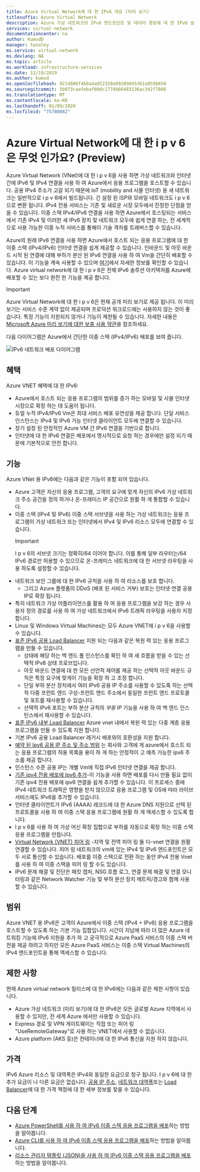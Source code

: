```yaml
---
title: Azure Virtual Network에 대 한 IPv6 개요 (미리 보기)
titlesuffix: Azure Virtual Network
description: Azure 가상 네트워크의 IPv6 엔드포인트 및 데이터 경로에 대 한 IPv6 설명입니다.
services: virtual-network
documentationcenter: na
author: KumudD
manager: twooley
ms.service: virtual-network
ms.devlang: NA
ms.topic: article
ms.workload: infrastructure-services
ms.date: 12/19/2019
ms.author: kumud
ms.openlocfilehash: 9214886f468a4a052328a99289845361a059b650
ms.sourcegitcommit: 5b073caafebaf80dc1774b66483136ac342f7808
ms.translationtype: MT
ms.contentlocale: ko-KR
ms.lasthandoff: 01/09/2020
ms.locfileid: "75780082"
---
```

# <a name="what-is-ipv6-for-azure-virtual-network-preview"></a>Azure Virtual Network에 대 한 i p v 6은 무엇 인가요? (Preview)

Azure Virtual Network (VNet)에 대 한 i p v 6을 사용 하면 가상 네트워크와 인터넷 간에 IPv6 및 IPv4 연결을 사용 하 여 Azure에서 응용 프로그램을 호스트할 수 있습니다. 공용 IPv4 주소가 고갈 되기 때문에 IoT (mobility and 사물 인터넷) 용 새 네트워크는 일반적으로 i p v 6에서 빌드됩니다. 긴 설정 된 ISP와 모바일 네트워크도 i p v 6으로 변환 됩니다. IPv4 전용 서비스는 기존 및 새로운 시장 모두에서 진정한 단점을 얻을 수 있습니다. 이중 스택 IPv4/IPv6 연결을 사용 하면 Azure에서 호스팅되는 서비스에서 기존 IPv4 및 이러한 새 IPv6 장치 및 네트워크 모두에 쉽게 연결 하는, 전 세계적으로 사용 가능한 이중 누적 서비스를 통해이 기술 격차를 트래버스할 수 있습니다.

Azure의 원래 IPv6 연결을 사용 하면 Azure에서 호스트 되는 응용 프로그램에 대 한 이중 스택 (IPv4/IPv6) 인터넷 연결을 쉽게 제공할 수 있습니다. 인바운드 및 아웃 바운드 시작 된 연결에 대해 부하가 분산 된 IPv6 연결을 사용 하 여 Vm을 간단히 배포할 수 있습니다. 이 기능을 계속 사용할 수 있으며 [여기](../load-balancer/load-balancer-ipv6-overview.md)에서 자세한 정보를 확인할 수 있습니다.
Azure virtual network에 대 한 i p v 6은 전체 IPv6 솔루션 아키텍처를 Azure에 배포할 수 있는 보다 완전 한 기능을 제공 합니다.

> [!Important]
> Azure Virtual Network에 대 한 i p v 6은 현재 공개 미리 보기로 제공 됩니다. 이 미리 보기는 서비스 수준 계약 없이 제공되며 프로덕션 워크로드에는 사용하지 않는 것이 좋습니다. 특정 기능이 지원되지 않거나 기능이 제한될 수 있습니다. 자세한 내용은 [Microsoft Azure 미리 보기에 대한 보충 사용 약관](https://azure.microsoft.com/support/legal/preview-supplemental-terms/)을 참조하세요.

다음 다이어그램은 Azure에서 간단한 이중 스택 (IPv4/IPv6) 배포를 보여 줍니다.

![IPv6 네트워크 배포 다이어그램](./media/ipv6-support-overview/ipv6-sample-diagram.png)

## <a name="benefits"></a>혜택

Azure VNET 혜택에 대 한 IPv6:

- Azure에서 호스트 되는 응용 프로그램의 범위를 증가 하는 모바일 및 사물 인터넷 시장으로 확장 하는 데 도움이 됩니다.
- 듀얼 누적 IPv4/IPv6 Vm은 최대 서비스 배포 유연성을 제공 합니다. 단일 서비스 인스턴스는 IPv4 및 IPv6 가능 인터넷 클라이언트 모두에 연결할 수 있습니다.
- 장기 설정 된 안정적인 Azure VM 간 IPv6 연결을 기반으로 합니다.
- 인터넷에 대 한 IPv6 연결은 배포에서 명시적으로 요청 하는 경우에만 설정 되기 때문에 기본적으로 안전 합니다.

## <a name="capabilities"></a>기능

Azure VNet 용 IPv6에는 다음과 같은 기능이 포함 되어 있습니다.

- Azure 고객은 자신의 응용 프로그램, 고객의 요구에 맞게 자신의 IPv6 가상 네트워크 주소 공간을 정의 하거나 온-프레미스 IP 공간으로 원활 하 게 통합할 수 있습니다.
- 이중 스택 (IPv4 및 IPv6) 이중 스택 서브넷을 사용 하는 가상 네트워크는 응용 프로그램이 가상 네트워크 또는 인터넷에서 IPv4 및 IPv6 리소스 모두에 연결할 수 있습니다.
    > [!IMPORTANT]
    > I p v 6의 서브넷 크기는 정확히/64 이어야 합니다.  이를 통해 일부 라우터는/64 IPv6 경로만 허용할 수 있으므로 온-프레미스 네트워크에 대 한 서브넷 라우팅을 사용 하도록 설정할 수 있습니다.  
- 네트워크 보안 그룹에 대 한 IPv6 규칙을 사용 하 여 리소스를 보호 합니다.
    - 그리고 Azure 플랫폼의 DDoS (배포 된 서비스 거부) 보호는 인터넷 연결 공용 IP로 확장 됩니다.
- 특히 네트워크 가상 어플라이언스를 활용 하 여 응용 프로그램을 보강 하는 경우 사용자 정의 경로를 사용 하 여 가상 네트워크에서 IPv6 트래픽 라우팅을 사용자 지정 합니다.
- Linux 및 Windows Virtual Machines는 모두 Azure VNET에 i p v 6을 사용할 수 있습니다.
- [표준 IPv6 공용 Load Balancer](virtual-network-ipv4-ipv6-dual-stack-standard-load-balancer-powershell.md) 지원 되는 다음과 같은 복원 력 있는 응용 프로그램을 만들 수 있습니다.
    - 상태에 해당 하는 백 엔드 풀 인스턴스를 확인 하 여 새 흐름을 받을 수 있는 선택적 IPv6 상태 프로브입니다.
    - 아웃 바운드 연결에 대 한 모든 선언적 제어를 제공 하는 선택적 아웃 바운드 규칙은 특정 요구에 맞게이 기능을 확장 하 고 조정 합니다.
    - 단일 부하 분산 장치에서 여러 IPv6 공용 IP 주소를 사용할 수 있도록 하는 선택적 다중 프런트 엔드 구성-프런트 엔드 주소에서 동일한 프런트 엔드 프로토콜 및 포트를 재사용할 수 있습니다.
    - 선택적 IPv6 포트는 부하 분산 규칙의 *부동 IP* 기능을 사용 하 여 백 엔드 인스턴스에서 재사용할 수 있습니다. 
- [표준 IPv6 내부 Load Balancer](ipv6-dual-stack-standard-internal-load-balancer-powershell.md) Azure vnet 내에서 복원 력 있는 다중 계층 응용 프로그램을 만들 수 있도록 지원 합니다.  
- 기본 IPv6 공용 Load Balancer 레거시 배포와의 호환성을 지원 합니다.
- [예약 된 Ipv6 공용 IP 주소 및 주소 범위](ipv6-public-ip-address-prefix.md) 는 회사와 고객에 게 azure에서 호스트 되는 응용 프로그램의 허용 목록을 용이 하 게 하는 안정적이 고 예측 가능한 ipv6 주소를 제공 합니다.
- 인스턴스 수준 공용 IP는 개별 Vm에 직접 IPv6 인터넷 연결을 제공 합니다.
- [기존 ipv4 전용 배포에 Ipv6 추가](ipv6-add-to-existing-vnet-powershell.md)-이 기능을 사용 하면 배포를 다시 만들 필요 없이 기존 ipv4 전용 배포에 ipv6 연결을 쉽게 추가할 수 있습니다.  이 프로세스 중에 IPv4 네트워크 트래픽은 영향을 받지 않으므로 응용 프로그램 및 OS에 따라 라이브 서비스에도 IPv6을 추가할 수 있습니다.    
- 인터넷 클라이언트가 IPv6 (AAAA) 레코드에 대 한 Azure DNS 지원으로 선택 된 프로토콜을 사용 하 여 이중 스택 응용 프로그램에 원활 하 게 액세스할 수 있도록 합니다. 
- I p v 6를 사용 하 여 가상 머신 확장 집합으로 부하를 자동으로 확장 하는 이중 스택 응용 프로그램을 만듭니다.
- [Virtual Network (VNET) 피어 링](virtual-network-peering-overview.md) -지역 및 전역 피어 링 둘 다-vnet 연결을 원활 연결할 수 있습니다. 피어 링 네트워크의 vm에 있는 IPv4 및 IPv6 엔드포인트은 모두 서로 통신할 수 있습니다. 배포를 이중 스택으로 전환 하는 동안 IPv4 전용 Vnet를 사용 하 여 이중 스택을 피어 링 할 수도 있습니다. 
- IPv6 문제 해결 및 진단은 패킷 캡처, NSG 흐름 로그, 연결 문제 해결 및 연결 모니터링과 같은 Network Watcher 기능 및 부하 분산 장치 메트릭/경고와 함께 사용할 수 있습니다.   

## <a name="scope"></a>범위
Azure VNET 용 IPv6은 고객이 Azure에서 이중 스택 (IPv4 + IPv6) 응용 프로그램을 호스트할 수 있도록 하는 기본 기능 집합입니다.  시간이 지남에 따라 더 많은 Azure 네트워킹 기능에 IPv6 지원을 추가 하 고 궁극적으로 Azure PaaS 서비스의 이중 스택 버전을 제공 하려고 하지만 모든 Azure PaaS 서비스는 이중 스택 Virtual Machines의 IPv4 엔드포인트을 통해 액세스할 수 있습니다.   

## <a name="limitations"></a>제한 사항
현재 Azure virtual network 릴리스에 대 한 IPv6에는 다음과 같은 제한 사항이 있습니다.
- Azure 가상 네트워크 (미리 보기)에 대 한 IPv6은 모든 글로벌 Azure 지역에서 사용할 수 있지만, 전 세계 Azure 에서만 사용할 수 있습니다.
- Express 경로 및 VPN 게이트웨이는 직접 또는 피어 링 "UseRemoteGateway"로 사용 하는 VNET에서 사용할 수 없습니다. 
- Azure platform (AKS 등)은 컨테이너에 대 한 IPv6 통신을 지원 하지 않습니다.  

## <a name="pricing"></a>가격

IPv6 Azure 리소스 및 대역폭은 IPv4와 동일한 요금으로 청구 됩니다. I p v 6에 대 한 추가 요금이 나 다른 요금은 없습니다. [공용 IP 주소](https://azure.microsoft.com/pricing/details/ip-addresses/), [네트워크 대역폭](https://azure.microsoft.com/pricing/details/bandwidth/)또는 [Load Balancer](https://azure.microsoft.com/pricing/details/load-balancer/)에 대 한 가격 책정에 대 한 세부 정보를 찾을 수 있습니다.

## <a name="next-steps"></a>다음 단계

- [Azure PowerShell를 사용 하 여 IPv6 이중 스택 응용 프로그램을 배포](virtual-network-ipv4-ipv6-dual-stack-standard-load-balancer-powershell.md)하는 방법을 알아봅니다.
- [Azure CLI를 사용 하 여 IPv6 이중 스택 응용 프로그램을 배포](virtual-network-ipv4-ipv6-dual-stack-standard-load-balancer-cli.md)하는 방법을 알아봅니다.
- [리소스 관리자 템플릿 (JSON)을 사용 하 여 IPv6 이중 스택 응용 프로그램을 배포](ipv6-configure-standard-load-balancer-template-json.md) 하는 방법을 알아봅니다.
